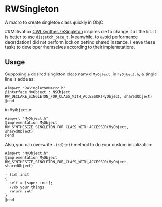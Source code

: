 # RWSingleton
A macro to create singleton class quickly in ObjC

##Motivation
[CWLSynthesizeSingleton](https://github.com/incbee/CWLSynthesizeSingleton) inspires me to change it a little bit. It is better to use `dispatch_once_t`. Meanwhile, to avoid performance degradation I did not perform lock on getting shared instance, I leave these tasks to developer themselves according to their implemetations.

## Usage
Supposing a desired singleton class named `MyOjbect`.
in `MyOjbect.h`, a single line is adde as:
```objc
#import "RWSingletonMacro.h"
@interface MyObject : NSObject
RW_DECLARE_SINGLETON_FOR_CLASS_WITH_ACCESSOR(MyObject, sharedObject)
@end
```

in `MyObject.m`:
```objc
#import "MyObject.h"
@implementation MyObject
RW_SYNTHESIZE_SINGLETON_FOR_CLASS_WITH_ACCESSOR(MyObject, sharedObject)
@end
```
Also, you can overwrite `-(id)init` method to do your custom initialization:
```objc
#import "MyObject.h"
@implementation MyObject
RW_SYNTHESIZE_SINGLETON_FOR_CLASS_WITH_ACCESSOR(MyObject, sharedObject)

- (id) init
{
  self = [super init];
  //do your things
  return self
}
@end
```



